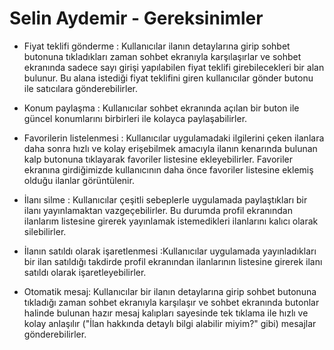 # Selin Aydemir - Gereksinimler

- Fiyat teklifi gönderme : Kullanıcılar ilanın detaylarına girip sohbet butonuna tıkladıkları zaman sohbet ekranıyla karşılaşırlar ve sohbet ekranında sadece sayı girişi yapılabilen fiyat teklifi girebilecekleri bir alan bulunur. Bu alana istediği fiyat teklifini giren kullanıcılar gönder butonu ile satıcılara gönderebilirler.
 
- Konum paylaşma : Kullanıcılar sohbet ekranında açılan bir buton ile güncel konumlarını birbirleri ile kolayca paylaşabilirler.
  
- Favorilerin listelenmesi : Kullanıcılar uygulamadaki ilgilerini çeken ilanlara daha sonra hızlı ve kolay erişebilmek amacıyla ilanın kenarında bulunan kalp butonuna tıklayarak favoriler listesine ekleyebilirler. Favoriler ekranına girdiğimizde kullanıcının daha önce favoriler listesine eklemiş olduğu ilanlar görüntülenir.
  
- İlanı silme : Kullanıcılar çeşitli sebeplerle uygulamada paylaştıkları bir ilanı yayınlamaktan vazgeçebilirler. Bu durumda profil ekranından ilanlarım listesine girerek yayınlamak istemedikleri ilanlarını kalıcı olarak silebilirler.
  
- İlanın satıldı olarak işaretlenmesi :Kullanıcılar uygulamada yayınladıkları bir ilan satıldığı takdirde profil ekranından ilanlarının listesine girerek ilanı satıldı olarak işaretleyebilirler.
  
- Otomatik mesaj: Kullanıcılar bir ilanın detaylarına girip sohbet butonuna tıkladığı zaman sohbet ekranıyla karşılaşır ve sohbet ekranında butonlar halinde bulunan hazır mesaj kalıpları sayesinde tek tıklama ile hızlı ve kolay anlaşılır ("İlan hakkında detaylı bilgi alabilir miyim?" gibi) mesajlar gönderebilirler.



